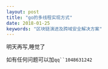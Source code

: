 ```yaml
---
layout: post
title: "go的多线程实现方式"
date: 2018-01-25
keywords: "区块链演进及跨域安全解决方案"
---
```


 明天再写,睡觉了 



如有任何问题可以加`qq``1048631242`
